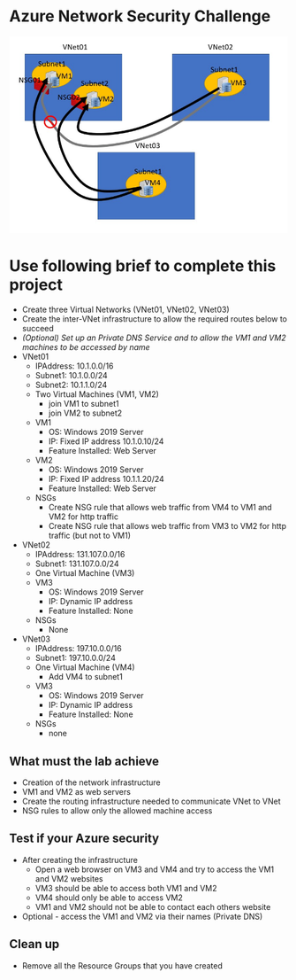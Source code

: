 <!--
    <details><summary>Click for hint</summary><Strong> 

    ``` 
    HINT
    ```
    </Strong></details> 
    <details><summary>Click to see the answer</summary><Strong> 
    
    ```
    ANSWER
    ```
    </Strong></details> 
-->
# Azure Network Security Challenge

![AzureInfrstructure](../Pics/AzureProject1.jpg)

# Use following brief to complete this project

- Create three Virtual Networks (VNet01, VNet02, VNet03)
- Create the inter-VNet infrastructure to allow the required routes below to succeed 
- *(Optional) Set up an Private DNS Service and to allow the VM1 and VM2 machines to be accessed by name*
- VNet01
  - IPAddress: 10.1.0.0/16
  - Subnet1: 10.1.0.0/24
  - Subnet2: 10.1.1.0/24
  - Two Virtual Machines (VM1, VM2)
    - join VM1 to subnet1
    - join VM2 to subnet2
  - VM1
    - OS: Windows 2019 Server
    - IP: Fixed IP address 10.1.0.10/24
    - Feature Installed: Web Server
  - VM2
    - OS: Windows 2019 Server
    - IP: Fixed IP address 10.1.1.20/24
    - Feature Installed: Web Server
  - NSGs
    - Create NSG rule that allows web traffic from VM4 to VM1 and VM2 for http traffic
    - Create NSG rule that allows web traffic from VM3 to VM2 for http traffic (but not to VM1)
- VNet02
  - IPAddress: 131.107.0.0/16
  - Subnet1:  131.107.0.0/24
  - One Virtual Machine (VM3)
  - VM3
    - OS: Windows 2019 Server
    - IP: Dynamic IP address 
    - Feature Installed: None
  - NSGs
    - None
- VNet03
  - IPAddress: 197.10.0.0/16
  - Subnet1: 197.10.0.0/24
  - One Virtual Machine (VM4)
    - Add VM4 to subnet1
  - VM3
    - OS: Windows 2019 Server
    - IP: Dynamic IP address 
    - Feature Installed: None
  - NSGs
    - none

## What must the lab achieve

- Creation of the network infrastructure 
- VM1 and VM2 as web servers
- Create the routing infrastructure needed to communicate VNet to VNet
- NSG rules to allow only the allowed machine access 

## Test if your Azure security

- After creating the infrastructure 
  - Open a web browser on VM3 and VM4 and try to access the VM1 and VM2 websites
  - VM3 should be able to access both VM1 and VM2
  - VM4 should only be able to access VM2
  - VM1 and VM2 should not be able to contact each others website
- Optional - access the VM1 and VM2 via their names (Private DNS)

## Clean up 
- Remove all the Resource Groups that you have created 
   
